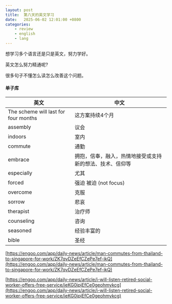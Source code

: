 ```yaml
---
layout: post
title:  第八天的英文学习
date:   2025-06-02 12:01:00 +0800
categories: 
    - review
    - english
    - lang
---
```


想学习多个语言还是只是英文，努力学好。

英文怎么努力精通呢?

很多句子不懂怎么读怎么改善这个问题。

<!-- 用tender多于外国人聊天。 -->

#### 单子库

英文 | 中文
-- | --
The scheme will last for four months | 这方案持续4个月
assembly | 议会
indoors | 室内
commute | 通勤
embrace | 拥抱，信奉，融入，热情地接受或支持新的想法、技术、信仰等
especially | 尤其
forced | 强迫 被迫 (not focus)
overcome | 克服
sorrow | 悲哀
therapist | 治疗师
counseling | 咨询
seasoned | 经验丰富的
bible | 圣经

[https://engoo.com/app/daily-news/article/man-commutes-from-thailand-to-singapore-for-work/ZK7qvDZeEfCZePe7ef-ikQ](https://engoo.com/app/daily-news/article/man-commutes-from-thailand-to-singapore-for-work/ZK7qvDZeEfCZePe7ef-ikQ)

[https://engoo.com/app/daily-news/article/i-will-listen-retired-social-worker-offers-free-service/ieKG0jpjEfCe0geohmykcg](https://engoo.com/app/daily-news/article/i-will-listen-retired-social-worker-offers-free-service/ieKG0jpjEfCe0geohmykcg)